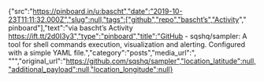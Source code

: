 {"src":"https://pinboard.in/u:bascht","date":"2019-10-23T11:11:32.000Z","slug":null,"tags":["github","repo","bascht’s","Activity"," pinboard"],"text":"via bascht’s Activity https://ift.tt/2d0I3y3","type":"pinboard","title":"GitHub - sqshq/sampler: A tool for shell commands execution, visualization and alerting. Configured with a simple YAML file.","category":"posts","media_url":", \"\"","original_url":"https://github.com/sqshq/sampler","location_latitude":null,"additional_payload":null,"location_longitude":null}
